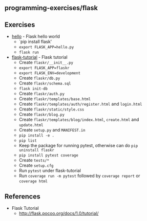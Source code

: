 ## programming-exercises/flask

## Exercises
* [hello](hello) - Flask hello world
  * `pip install flask'
  * `export FLASK_APP=hello.py`
  * `flask run`
* [flask-tutorial](flask-tutorial) - Flask tutorial
  * Create `flaskr/__init__.py`
  * `export FLASK_APP=flaskr`
  * `export FLASK_ENV=development`
  * Create `flaskr/db.py`
  * Create `flaskr/schema.sql`
  * `flask init-db`
  * Create `flaskr/auth.py`
  * Create `flaskr/templates/base.html`
  * Create `flaskr/templates/auth/register.html` and `login.html`
  * Create `flaskr/static/style.css`
  * Create `flaskr/blog.py`
  * Create `flaskr/templates/blog/index.html`, `create.html` and `update.html`
  * Create `setup.py` and `MANIFEST.in`
  * `pip install -e .`
  * `pip list`
  * Keep the package for running pytest, otherwise can do `pip uninstall flaskr`
  * `pip install pytest coverage`
  * Create `tests/*`
  * Create `setup.cfg`
  * Run `pytest` under flask-tutorial
  * Run `coverage run -m pytest` followed by `coverage report` or `coverage html`

## References
* Flask Tutorial
  * http://flask.pocoo.org/docs/1.0/tutorial/

